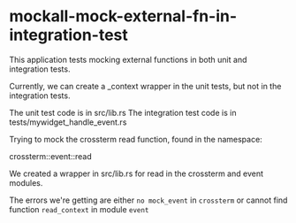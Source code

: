 # mockall-mock-external-fn-in-integration-test #

This application tests mocking external functions in both unit and
integration tests.

Currently, we can create a _context wrapper in the unit tests, but not
in the integration tests.

The unit test code is in src/lib.rs
The integration test code is in tests/mywidget_handle_event.rs

Trying to mock the crossterm read function, found in the namespace:

crossterm::event::read

We created a wrapper in src/lib.rs for read in the crossterm and event modules.


The errors we're getting are either `no mock_event` in `crossterm`
or
cannot find function `read_context` in module `event`
